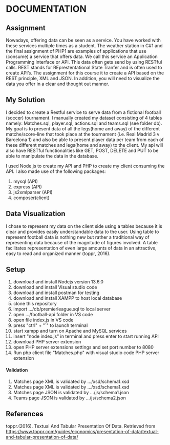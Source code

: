 # DOCUMENTATION

## Assignment

Nowadays, offering data can be seen as a service. You have worked with these services multiple times as a student. The weather station in C#1 and the final assignment of PHP1 are examples of applications that use (consume) a service that offers data. We call this service an Application Programming Interface or API. This data often gets send by using RESTful calls. REST stands for REprestentational State Tranfer and is often used to create API’s. The assignment for  this course it to create a API based on the REST principle, XML and JSON. In addition, you will need to visualize the data you offer in a clear and thought out manner.

## My Solution

I decided to create a Restful service to serve data from a fictional football (soccer) tournament. I manually created my dataset consisting of 4 tables namely: Matches.sql, player.sql, actions.sql and teams.sql (see folder db). My goal is to present data of all the legs(home and away) of the different matche/score-line that took place at the tournament (i.e. Real Madrid 3 v Barcelona 1) and also be able to present player data per team from each of these different matches and legs(home and away) to the client. My api will also have RESTful functionalities like GET, POST, DELETE and PUT to be able to manipulate the data in the database.

I used Node.js to create my API and PHP to create my client consuming the API. I also made use of the following packages:

1. mysql (API)
2. express (API)
3. js2xmlparser (API)
4. composer(client)

## Data Visualization

I chose to represent my data on the client side using a tables because it is clear and provides easily understandable data to the user. Using table to represent football data is nothing new but rather a traditional way of representing data because of the magnitude of figures involved. A table facilitates representation of even large amounts of data in an attractive, easy to read and organized manner (toppr, 2016). 

## Setup

1. download and install Nodejs version 13.6.0
2. download and install Visual studio code
3. download and install postman for testing
4. download and install XAMPP to host local database
5. clone this repository
6. import .../db/premierleague.sql to local server
7. open .../football-api folder in VS code
8. open file index.js in VS code
9. press "ctrl" + "`" to launch terminal
10. start xampp and turn on Apache and MySQL services
11. insert "node index.js" in terminal and press enter to start running API
12. download PHP server extension
13. open PHP server extensions settings and set port number to 8080
14. Run php client file "Matches.php" with visual studio code PHP server extension

#### Validation

1. Matches page XML is validated by .../xsd/schema1.xsd
2. Matches page XML is validated by .../xsd/schema1.xsd
3. Matches page JSON is validated by .../js/schema1.json
4. Teams page JSON is validated by  .../js/schema2.json

## References

toppr.(2016). Textual And Tabular Presentation Of Data. Retrieved from https://www.toppr.com/guides/economics/presentation-of-data/textual-and-tabular-presentation-of-data/
 
